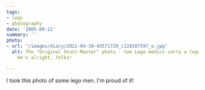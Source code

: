 ```yaml
---
tags:
- lego
- photography
date: '2005-09-22'
summary: ''
photo:
- url: "/images/diary/2021-09-30-45571720_c128107597_o.jpg"
  alt: The "Original Stunt-Master" photo - two Lego medics carry a lego-man in a helmet.
    He's alright, folks!

---
```

I took this photo of some lego men. I'm proud of it!